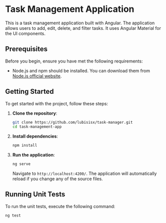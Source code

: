 # Task Management Application

This is a task management application built with Angular. The application allows users to add, edit, delete, and filter tasks. It uses Angular Material for the UI components.

## Prerequisites

Before you begin, ensure you have met the following requirements:

- Node.js and npm should be installed. You can download them from [Node.js official website](https://nodejs.org/).

## Getting Started

To get started with the project, follow these steps:

1. **Clone the repository**:

   ```sh
   git clone https://github.com/lubisisx/task-manager.git
   cd task-management-app
   ```

2. **Install dependencies**:

   ```sh
   npm install
   ```

3. **Run the application**:

   ```sh
   ng serve
   ```

   Navigate to `http://localhost:4200/`. The application will automatically reload if you change any of the source files.

## Running Unit Tests

To run the unit tests, execute the following command:

```sh
ng test
```
